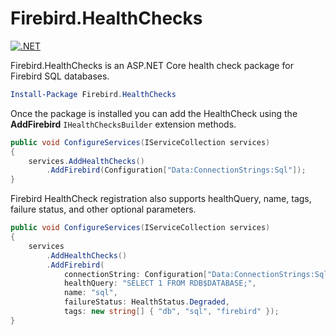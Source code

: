 ﻿# Firebird.HealthChecks

[![.NET](https://github.com/willibrandon/firebird-resources/actions/workflows/dotnet.yml/badge.svg)](https://github.com/willibrandon/firebird-resources/actions/workflows/dotnet.yml)

Firebird.HealthChecks is an ASP.NET Core health check package for Firebird SQL databases.

```PowerShell
Install-Package Firebird.HealthChecks
```

Once the package is installed you can add the HealthCheck using the **AddFirebird** `IHealthChecksBuilder` extension methods.

```csharp
public void ConfigureServices(IServiceCollection services)
{
    services.AddHealthChecks()
        .AddFirebird(Configuration["Data:ConnectionStrings:Sql"]);
}
```

Firebird HealthCheck registration also supports healthQuery, name, tags, failure status, and other optional parameters.

```csharp
public void ConfigureServices(IServiceCollection services)
{
    services
        .AddHealthChecks()
        .AddFirebird(
            connectionString: Configuration["Data:ConnectionStrings:Sql"],
            healthQuery: "SELECT 1 FROM RDB$DATABASE;",
            name: "sql",
            failureStatus: HealthStatus.Degraded,
            tags: new string[] { "db", "sql", "firebird" });
}
```